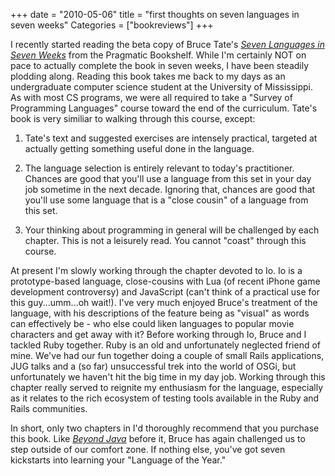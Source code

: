 +++
date = "2010-05-06"
title = "first thoughts on seven languages in seven weeks"
Categories = ["bookreviews"]
+++

I recently started reading the beta copy of Bruce Tate's [_Seven Languages in Seven Weeks_](http://pragprog.com/titles/btlang/seven-languages-in-seven-weeks) from the Pragmatic Bookshelf. While I'm certainly NOT on pace to actually complete the book in seven weeks, I have been steadily plodding along. Reading this book takes me back to my days as an undergraduate computer science student at the University of Mississippi. As with most CS programs, we were all required to take a "Survey of Programming Languages" course toward the end of the curriculum. Tate's book is very similiar to walking through this course, except:




	
  1. Tate's text and suggested exercises are intensely practical, targeted at actually getting something useful done in the language.

	
  2. The language selection is entirely relevant to today's practitioner. Chances are good that you'll use a language from this set in your day job sometime in the next decade. Ignoring that, chances are good that you'll use some language that is a "close cousin" of a language from this set.

	
  3. Your thinking about programming in general will be challenged by each chapter. This is not a leisurely read. You cannot "coast" through this course.



At present I'm slowly working through the chapter devoted to Io. Io is a prototype-based language, close-cousins with Lua (of recent iPhone game development controversy) and JavaScript (can't think of a practical use for this guy...umm...oh wait!). I've very much enjoyed Bruce's treatment of the language, with his descriptions of the feature being as "visual" as words can effectively be - who else could liken languages to popular movie characters and get away with it? Before working through Io, Bruce and I tackled Ruby together. Ruby is an old and unfortunately neglected friend of mine. We've had our fun together doing a couple of small Rails applications, JUG talks and a (so far) unsuccessful trek into the world of OSGi, but unfortunately we haven't hit the big time in my day job. Working through this chapter really served to reignite my enthusiasm for the language, especially as it relates to the rich ecosystem of testing tools available in the Ruby and Rails communities.

In short, only two chapters in I'd thoroughly recommend that you purchase this book. Like [_Beyond Java_](http://oreilly.com/catalog/9780596100940) before it, Bruce has again challenged us to step outside of our comfort zone. If nothing else, you've got seven kickstarts into learning your "Language of the Year."

